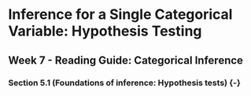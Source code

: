 # Inference for a Single Categorical Variable: Hypothesis Testing

## Week 7 - Reading Guide: Categorical Inference

### Section 5.1 (Foundations of inference: Hypothesis tests) {-}
